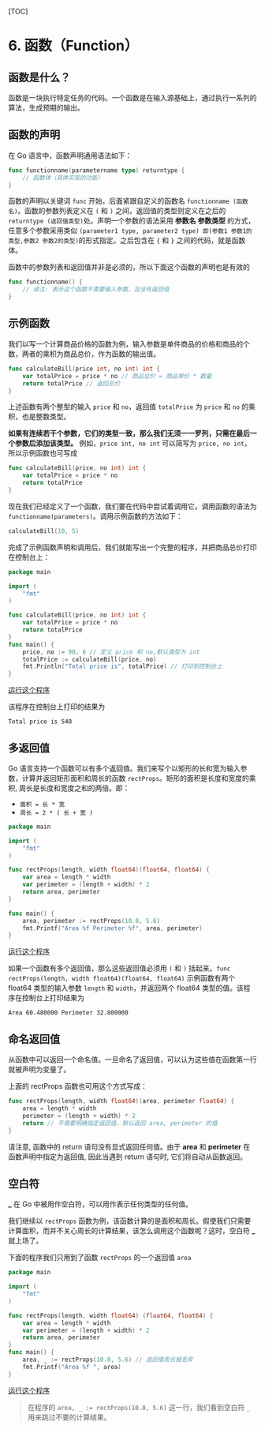 [TOC]
# 6. 函数（Function）

## 函数是什么？

函数是一块执行特定任务的代码。一个函数是在输入源基础上，通过执行一系列的算法，生成预期的输出。

## 函数的声明

在 Go 语言中，函数声明通用语法如下：

```go
func functionname(parametername type) returntype {  
    // 函数体（具体实现的功能）
}

```

函数的声明以关键词 `func` 开始，后面紧跟自定义的函数名 `functionname (函数名)`。函数的参数列表定义在 `(` 和 `)` 之间，返回值的类型则定义在之后的 `returntype (返回值类型)`处。声明一个参数的语法采用 **参数名** **参数类型** 的方式，任意多个参数采用类似 `(parameter1 type, parameter2 type) 即(参数1 参数1的类型,参数2 参数2的类型)`的形式指定。之后包含在 `{` 和 `}` 之间的代码，就是函数体。

函数中的参数列表和返回值并非是必须的，所以下面这个函数的声明也是有效的

```go
func functionname() {  
    // 译注: 表示这个函数不需要输入参数，且没有返回值
}

```

## 示例函数

我们以写一个计算商品价格的函数为例，输入参数是单件商品的价格和商品的个数，两者的乘积为商品总价，作为函数的输出值。

```go
func calculateBill(price int, no int) int {  
    var totalPrice = price * no // 商品总价 = 商品单价 * 数量
    return totalPrice // 返回总价
}

```

上述函数有两个整型的输入 `price` 和 `no`，返回值 `totalPrice` 为 `price` 和 `no` 的乘积，也是整数类型。

**如果有连续若干个参数，它们的类型一致，那么我们无须一一罗列，只需在最后一个参数后添加该类型。** 例如，`price int, no int` 可以简写为 `price, no int`，所以示例函数也可写成

```go
func calculateBill(price, no int) int {  
    var totalPrice = price * no
    return totalPrice
}

```

现在我们已经定义了一个函数，我们要在代码中尝试着调用它。调用函数的语法为 `functionname(parameters)`。调用示例函数的方法如下：

```go
calculateBill(10, 5)

```

完成了示例函数声明和调用后，我们就能写出一个完整的程序，并把商品总价打印在控制台上：

```go
package main

import (  
    "fmt"
)

func calculateBill(price, no int) int {  
    var totalPrice = price * no
    return totalPrice
}
func main() {  
    price, no := 90, 6 // 定义 price 和 no,默认类型为 int
    totalPrice := calculateBill(price, no)
    fmt.Println("Total price is", totalPrice) // 打印到控制台上
}

```

[运行这个程序](https://play.golang.org/p/YJlW3g-VZH)

该程序在控制台上打印的结果为

```
Total price is 540

```

## 多返回值

Go 语言支持一个函数可以有多个返回值。我们来写个以矩形的长和宽为输入参数，计算并返回矩形面积和周长的函数 `rectProps`。矩形的面积是长度和宽度的乘积, 周长是长度和宽度之和的两倍。即：

*   `面积 = 长 * 宽`
*   `周长 = 2 * ( 长 + 宽 )`

```go
package main

import (  
    "fmt"
)

func rectProps(length, width float64)(float64, float64) {  
    var area = length * width
    var perimeter = (length + width) * 2
    return area, perimeter
}

func main() {  
    area, perimeter := rectProps(10.8, 5.6)
    fmt.Printf("Area %f Perimeter %f", area, perimeter) 
}

```

[运行这个程序](https://play.golang.org/p/qAftE_yke_)

如果一个函数有多个返回值，那么这些返回值必须用 `(` 和 `)` 括起来。`func rectProps(length, width float64)(float64, float64)` 示例函数有两个 float64 类型的输入参数 `length` 和 `width`，并返回两个 float64 类型的值。该程序在控制台上打印结果为

```
Area 60.480000 Perimeter 32.800000

```

## 命名返回值

从函数中可以返回一个命名值。一旦命名了返回值，可以认为这些值在函数第一行就被声明为变量了。

上面的 rectProps 函数也可用这个方式写成：

```go
func rectProps(length, width float64)(area, perimeter float64) {  
    area = length * width
    perimeter = (length + width) * 2
    return // 不需要明确指定返回值，默认返回 area, perimeter 的值
}

```

请注意, 函数中的 return 语句没有显式返回任何值。由于 **area** 和 **perimeter** 在函数声明中指定为返回值, 因此当遇到 return 语句时, 它们将自动从函数返回。

## 空白符

**_** 在 Go 中被用作空白符，可以用作表示任何类型的任何值。

我们继续以 `rectProps` 函数为例，该函数计算的是面积和周长。假使我们只需要计算面积，而并不关心周长的计算结果，该怎么调用这个函数呢？这时，空白符 **_** 就上场了。

下面的程序我们只用到了函数 `rectProps` 的一个返回值 `area`

```go
package main

import (  
    "fmt"
)

func rectProps(length, width float64) (float64, float64) {  
    var area = length * width
    var perimeter = (length + width) * 2
    return area, perimeter
}
func main() {  
    area, _ := rectProps(10.8, 5.6) // 返回值周长被丢弃
    fmt.Printf("Area %f ", area)
}

```

[运行这个程序](https://play.golang.org/p/IkugSH1jIt)

> 在程序的 `area, _ := rectProps(10.8, 5.6)` 这一行，我们看到空白符 `_` 用来跳过不要的计算结果。
